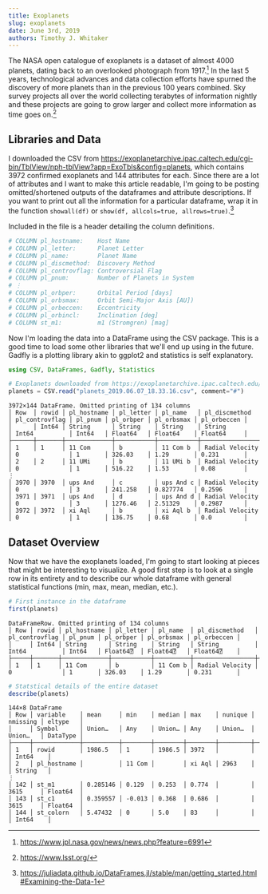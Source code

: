 ```yaml
---
title: Exoplanets
slug: exoplanets
date: June 3rd, 2019
authors: Timothy J. Whitaker
---
```


The NASA open catalogue of exoplanets is a dataset of almost 4000 planets, dating back to an overlooked photograph from 1917.[^1] In the last 5 years, technological advances and data collection efforts have spurned the discovery of more planets than in the previous 100 years combined. Sky survey projects all over the world collecting terabytes of information nightly and these projects are going to grow larger and collect more information as time goes on.[^2]

## Libraries and Data

I downloaded the CSV from <https://exoplanetarchive.ipac.caltech.edu/cgi-bin/TblView/nph-tblView?app=ExoTbls&config=planets>, which contains 3972 confirmed exoplanets and 144 attributes for each. Since there are a lot of attributes and I want to make this article readable, I'm going to be posting omitted/shortened outputs of the dataframes and attribute descriptions. If you want to print out all the information for a particular dataframe, wrap it in the function `showall(df)` or `show(df, allcols=true, allrows=true)`.[^3]

Included in the file is a header detailing the column definitions.

```julia
# COLUMN pl_hostname:    Host Name
# COLUMN pl_letter:      Planet Letter
# COLUMN pl_name:        Planet Name
# COLUMN pl_discmethod:  Discovery Method
# COLUMN pl_controvflag: Controversial Flag
# COLUMN pl_pnum:        Number of Planets in System
# ⋮
# COLUMN pl_orbper:      Orbital Period [days]
# COLUMN pl_orbsmax:     Orbit Semi-Major Axis [AU])
# COLUMN pl_orbeccen:    Eccentricity
# COLUMN pl_orbincl:     Inclination [deg]
# COLUMN st_m1:          m1 (Stromgren) [mag]
```

Now I'm loading the data into a DataFrame using the CSV package. This is a good time to load some other libraries that we'll end up using in the future. Gadfly is a plotting library akin to ggplot2 and statistics is self explanatory.

```julia
using CSV, DataFrames, Gadfly, Statistics

# Exoplanets downloaded from https://exoplanetarchive.ipac.caltech.edu/cgi-bin/TblView/nph-tblView?app=ExoTbls&config=planets
planets = CSV.read("planets_2019.06.07_18.33.16.csv", comment="#")
```

```text
3972×144 DataFrame. Omitted printing of 134 columns
│ Row  │ rowid │ pl_hostname │ pl_letter │ pl_name   │ pl_discmethod   │ pl_controvflag │ pl_pnum │ pl_orbper │ pl_orbsmax │ pl_orbeccen │
│      │ Int64 │ String      │ String    │ String    │ String          │ Int64          │ Int64   │ Float64   │ Float64    │ Float64     │
├──────┼───────┼─────────────┼───────────┼───────────┼─────────────────┼────────────────┼─────────┼───────────┼────────────┼─────────────┤
│ 1    │ 1     │ 11 Com      │ b         │ 11 Com b  │ Radial Velocity │ 0              │ 1       │ 326.03    │ 1.29       │ 0.231       │
│ 2    │ 2     │ 11 UMi      │ b         │ 11 UMi b  │ Radial Velocity │ 0              │ 1       │ 516.22    │ 1.53       │ 0.08        │
⋮
│ 3970 │ 3970  │ ups And     │ c         │ ups And c │ Radial Velocity │ 0              │ 3       │ 241.258   │ 0.827774   │ 0.2596      │
│ 3971 │ 3971  │ ups And     │ d         │ ups And d │ Radial Velocity │ 0              │ 3       │ 1276.46   │ 2.51329    │ 0.2987      │
│ 3972 │ 3972  │ xi Aql      │ b         │ xi Aql b  │ Radial Velocity │ 0              │ 1       │ 136.75    │ 0.68       │ 0.0         │
```

## Dataset Overview

Now that we have the exoplanets loaded, I'm going to start looking at pieces that might be interesting to visualize. A good first step is to look at a single row in its entirety and to describe our whole dataframe with general statistical functions (min, max, mean, median, etc.).

```julia
# First instance in the dataframe
first(planets)
```

```text
DataFrameRow. Omitted printing of 134 columns
│ Row │ rowid │ pl_hostname │ pl_letter │ pl_name  │ pl_discmethod   │ pl_controvflag │ pl_pnum │ pl_orbper │ pl_orbsmax │ pl_orbeccen │
│     │ Int64 │ String      │ String    │ String   │ String          │ Int64          │ Int64   │ Float64⍰  │ Float64⍰   │ Float64⍰    │
├─────┼───────┼─────────────┼───────────┼──────────┼─────────────────┼────────────────┼─────────┼───────────┼────────────┼─────────────┤
│ 1   │ 1     │ 11 Com      │ b         │ 11 Com b │ Radial Velocity │ 0              │ 1       │ 326.03    │ 1.29       │ 0.231       │
```

```julia
# Statstical details of the entire dataset
describe(planets)
```

```text
144×8 DataFrame
│ Row │ variable    │ mean     │ min    │ median │ max    │ nunique │ nmissing │ eltype   │
│     │ Symbol      │ Union…   │ Any    │ Union… │ Any    │ Union…  │ Union…   │ DataType │
├─────┼─────────────┼──────────┼────────┼────────┼────────┼─────────┼──────────┼──────────┤
│ 1   │ rowid       │ 1986.5   │ 1      │ 1986.5 │ 3972   │         │          │ Int64    │
│ 2   │ pl_hostname │          │ 11 Com │        │ xi Aql │ 2963    │          │ String   │
⋮
│ 142 │ st_m1       │ 0.285146 │ 0.129  │ 0.253  │ 0.774  │         │ 3615     │ Float64  │
│ 143 │ st_c1       │ 0.359557 │ -0.013 │ 0.368  │ 0.686  │         │ 3615     │ Float64  │
│ 144 │ st_colorn   │ 5.47432  │ 0      │ 5.0    │ 83     │         │          │ Int64    │
```

[^1]: https://www.jpl.nasa.gov/news/news.php?feature=6991
[^2]: https://www.lsst.org/
[^3]: https://juliadata.github.io/DataFrames.jl/stable/man/getting_started.html#Examining-the-Data-1
